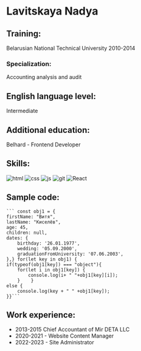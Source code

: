 # Lavitskaya Nadya
## Training:
Belarusian National Technical University 2010-2014
### Specialization:
Accounting analysis and audit
## English language level:
Intermediate 
## Additional education:
Belhard - Frontend Developer
## Skills:
![html](https://img.icons8.com/?size=100&id=7F3tKZpey25j&format=png&color=000000)
![css](https://img.icons8.com/?size=100&id=KpJbDAEjB43q&format=png&color=000000)
![js](https://img.icons8.com/?size=100&id=Flhnk2lq8zAo&format=png&color=000000)
![git](https://img.icons8.com/?size=100&id=xBKl2pdJg5kk&format=png&color=000000)
![React](https://img.icons8.com/?size=100&id=bzf0DqjXFHIW&format=png&color=000000)
## Sample code:
    ``` const obj1 = {
	firstName: "Витя",
	lastName: "Киселёв",
	age: 45,
	children: null,
	dates: {
		birthday: '26.01.1977',
		wedding: '05.09.2000',
		graduationFromUniversity: '07.06.2003',
	},} for(let key in obj1) { 
    if(typeof(obj1[key]) === "object"){
        for(let i in obj1[key]) {
            console.log(i+ " "+obj1[key][i]);
        }    }
    else {
        console.log(key + " " +obj1[key]);
    }}```
    
    
## Work experience:
* 2013-2015 Chief Accountant of Mir DETA LLC
* 2020-2021 - Website Content Manager
* 2022-2023 - Site Administrator

